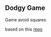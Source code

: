## Dodgy Game

Game avoid squares

based on this [repo](https://github.com/bbstilson/react-dodgy-game)
